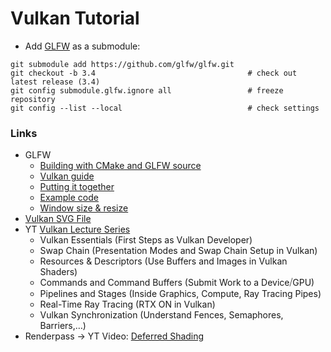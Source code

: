 # Vulkan Tutorial

- Add [GLFW](https://www.glfw.org/) as a submodule:

```shell
git submodule add https://github.com/glfw/glfw.git
git checkout -b 3.4                                  # check out latest release (3.4)
git config submodule.glfw.ignore all                 # freeze repository
git config --list --local                            # check settings
```

### Links

- GLFW
  - [Building with CMake and GLFW source](https://www.glfw.org/docs/latest/build_guide.html#build_link_cmake_source)
  - [Vulkan guide](https://www.glfw.org/docs/3.3/vulkan_guide.html)
  - [Putting it together](https://www.glfw.org/docs/3.3/quick_guide.html#quick_example)
  - [Example code](https://www.glfw.org/documentation.html)
  - [Window size & resize](https://www.glfw.org/docs/3.3/window_guide.html#window_size)
- [Vulkan SVG File](https://github.com/mkohlhaas/Graphviz-Tutorial/blob/main/vulkan.svg)
- YT [Vulkan Lecture Series](https://www.youtube.com/watch?v=tLwbj9qys18&list=PLmIqTlJ6KsE1Jx5HV4sd2jOe3V1KMHHgn)
  - Vulkan Essentials             (First Steps as Vulkan Developer)
  - Swap Chain                    (Presentation Modes and Swap Chain Setup in Vulkan)
  - Resources & Descriptors       (Use Buffers and Images in Vulkan Shaders)
  - Commands and Command Buffers  (Submit Work to a Device⧸GPU)
  - Pipelines and Stages          (Inside Graphics, Compute, Ray Tracing Pipes)
  - Real-Time Ray Tracing         (RTX ON in Vulkan)
  - Vulkan Synchronization        (Understand Fences, Semaphores, Barriers,…)
- Renderpass → YT Video: [Deferred Shading](https://www.youtube.com/watch?v=6Qnv7jssdYc)
